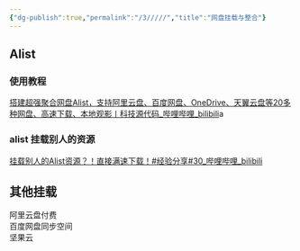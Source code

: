 ```yaml
---
{"dg-publish":true,"permalink":"/3/////","title":"网盘挂载与整合"}
---
```



## Alist  
### 使用教程
[搭建超强聚合网盘Alist，支持阿里云盘、百度网盘、OneDrive、天翼云盘等20多种网盘、高速下载、本地观影丨科技源代码\_哔哩哔哩\_bilibili](https://www.bilibili.com/video/BV1Zk4y1K7FG/?buvid=XY630CE669F34078F341989B1EE06E60B0127&is_story_h5=false&mid=g8UDjEqHIS5oCexxb9oAEQ%3D%3D&p=1&plat_id=116&share_from=ugc&share_medium=android&share_plat=android&share_session_id=fade4430-7a01-465e-bc8c-0b58b6352965&share_source=COPY&share_tag=s_i&timestamp=1689782791&unique_k=IA0nKtr&up_id=7112368)a
### alist 挂载别人的资源
[挂载别人的Alist资源？！直接满速下载！#经验分享#30\_哔哩哔哩\_bilibili](https://www.bilibili.com/video/BV1zu411E7bs/?spm_id_from=333.337.search-card.all.click)

## 其他挂载
阿里云盘付费  
百度网盘同步空间  
坚果云